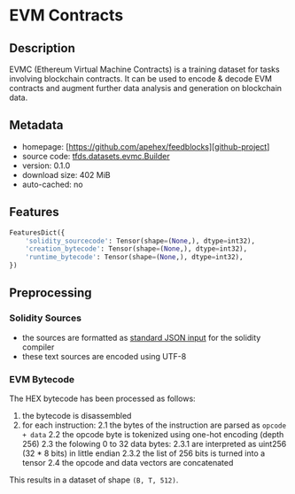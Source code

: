 # EVM Contracts

## Description

EVMC (Ethereum Virtual Machine Contracts) is a training dataset for tasks involving blockchain contracts.
It can be used to encode & decode EVM contracts and augment further data analysis and generation on blockchain data.

## Metadata

- homepage: [https://github.com/apehex/feedblocks][github-project]
- source code: [tfds.datasets.evmc.Builder][github-tfds]
- version: 0.1.0
- download size: 402 MiB
- auto-cached: no

## Features

```python
FeaturesDict({
    'solidity_sourcecode': Tensor(shape=(None,), dtype=int32),
    'creation_bytecode': Tensor(shape=(None,), dtype=int32),
    'runtime_bytecode': Tensor(shape=(None,), dtype=int32),
})
```

## Preprocessing

### Solidity Sources

- the sources are formatted as [standard JSON input][solidity-docs-json] for the solidity compiler
- these text sources are encoded using UTF-8

### EVM Bytecode

The HEX bytecode has been processed as follows:

1. the bytecode is disassembled
2. for each instruction:
    2.1 the bytes of the instruction are parsed as `opcode + data`
    2.2 the opcode byte is tokenized using one-hot encoding (depth 256)
    2.3 the folowing 0 to 32 data bytes:
        2.3.1 are interpreted as uint256 (32 * 8 bits) in little endian
        2.3.2 the list of 256 bits is turned into a tensor
    2.4 the opcode and data vectors are concatenated

This results in a dataset of shape `(B, T, 512)`.

[github-project]: https://github.com/apehex/feedblocks/
[github-tfds]: https://github.com/apehex/feedblocks/tree/main/feedblocks/datasets/bytecode/evmc_dataset_builder.py
[solidity-docs-json]: https://docs.soliditylang.org/en/v0.8.26/using-the-compiler.html#compiler-input-and-output-json-description

